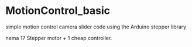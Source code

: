 # MotionControl_basic
simple motion control camera slider code using the Arduino stepper library

nema 17 Stepper motor + 1 cheap controller.

